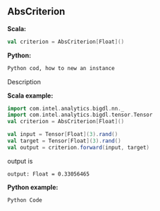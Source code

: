 ## AbsCriterion ##

**Scala:**
```scala
val criterion = AbsCriterion[Float]()
```
**Python:**
```python
Python cod, how to new an instance
```

Description

**Scala example:**
```scala
import com.intel.analytics.bigdl.nn._
import com.intel.analytics.bigdl.tensor.Tensor
val criterion = AbsCriterion[Float]()

val input = Tensor[Float](3).rand()
val target = Tensor[Float](3).rand()
val output = criterion.forward(input, target)
```
output is
```
output: Float = 0.33056465
```

**Python example:**
```python
Python Code
```
